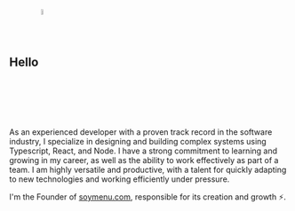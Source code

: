 ## Hello <img src="https://upload.wikimedia.org/wikipedia/commons/d/da/Flag_of_Argentina-Animated.gif" width="5%" alt="flag" align="center">

As an experienced developer with a proven track record in the software industry, I specialize in designing and building complex systems using Typescript, React, and Node. I have a strong commitment to learning and growing in my career, as well as the ability to work effectively as part of a team. I am highly versatile and productive, with a talent for quickly adapting to new technologies and working efficiently under pressure. 

I'm the Founder of <a href="https://soymenu.com">soymenu.com</a>, responsible for its creation and growth ⚡️.
